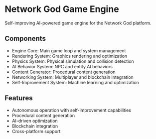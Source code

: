 # Network God Game Engine

Self-improving AI-powered game engine for the Network God platform.

## Components

- Engine Core: Main game loop and system management
- Rendering System: Graphics rendering and optimization
- Physics System: Physical simulation and collision detection
- AI Behavior System: NPC and entity AI behaviors
- Content Generator: Procedural content generation
- Networking System: Multiplayer and blockchain integration
- Self-Improvement System: Machine learning and optimization

## Features

- Autonomous operation with self-improvement capabilities
- Procedural content generation
- AI-driven optimization
- Blockchain integration
- Cross-platform support